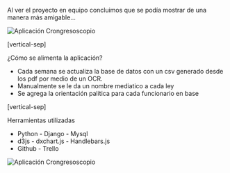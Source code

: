 

Al ver el proyecto en equipo concluimos que se podía mostrar de una manera más amigable...
<!-- Había una manera más linda de ver las cosas -->

<img alt="Aplicación Crongresoscopio" data-src="./images/aplicacion.gif"> 



<!-- 
[vertical-sep]

# ...

Note: Luego con el equipo de LNdata y LNcreativa pensamos que había una manera mas amigable de mostrar los datos y que podíamos utilizar parte del trabajo realizado para las elecciones 2013 en donde se identifican no solo los partidos sino también la orientación política de cada diputado, este análizis del comportamiento de las distintas agrupaciones políticas fue realizado por Florencia Fernandez Blanco (Jefa de proyectos y contenidos)
 -->


[vertical-sep]

¿Cómo se alimenta la aplicación? 

* Cada semana se actualiza la base de datos con un csv generado desde los pdf por medio de un OCR.
* Manualmente se le da un nombre mediatico a cada ley
* Se agrega la orientación palítica para cada funcionario en base 

<!-- <img alt="Aplicación Crongresoscopio" data-src="./images/admin-congresoscopio.png">  -->

[vertical-sep]

Herramientas utilizadas

* Python - Django - Mysql
* d3js - dxchart.js - Handlebars.js
* Github - Trello

<img alt="Aplicación Crongresoscopio" data-src="./images/admin_django.gif"> 